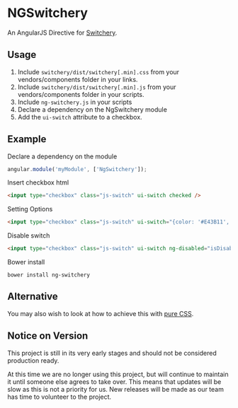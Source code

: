 NGSwitchery
===========

An AngularJS Directive for [Switchery](http://abpetkov.github.io/switchery/).

## Usage

1. Include `switchery/dist/switchery[.min].css` from your vendors/components folder in your links.
2. Include `switchery/dist/switchery[.min].js` from your vendors/components folder in your scripts.
3. Include `ng-switchery.js` in your scripts
4. Declare a dependency on the NgSwitchery module
5. Add the `ui-switch` attribute to a checkbox.

## Example

Declare a dependency on the module
```javascript
angular.module('myModule', ['NgSwitchery']);
```

Insert checkbox html
```html
<input type="checkbox" class="js-switch" ui-switch checked />
```

Setting Options
```html
<input type="checkbox" class="js-switch" ui-switch="{color: '#E43B11', secondaryColor: '#F89279'}" />
```

Disable switch
```html
<input type="checkbox" class="js-switch" ui-switch ng-disabled="isDisabled" />
```


Bower install
```
bower install ng-switchery
```

## Alternative
You may also wish to look at how to achieve this with [pure CSS](https://github.com/abpetkov/switchery/issues/13).

## Notice on Version
This project is still in its very early stages and should not be considered production ready.

At this time we are no longer using this project, but will continue to maintain it until someone else agrees to take over. This means that updates will be slow as this is not a priority for us. New releases will be made as our team has time to volunteer to the project.
